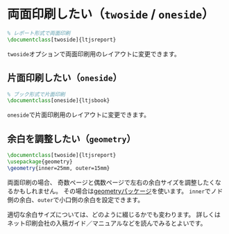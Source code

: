 # 両面印刷したい（`twoside` / `oneside`）

```latex
% レポート形式で両面印刷
\documentclass[twoside]{ltjsreport}
```

`twoside`オプションで両面印刷用のレイアウトに変更できます。

## 片面印刷したい（`oneside`）

```latex
% ブック形式で片面印刷
\documentclass[oneside]{ltjsbook}
```

`oneside`で片面印刷用のレイアウトに変更できます。

## 余白を調整したい（`geometry`）

```latex
\documentclass[twoside]{ltjsreport}
\usepackage{geometry}
\geometry{inner=25mm, outer=15mm}
```

両面印刷の場合、
奇数ページと偶数ページで左右の余白サイズを調整したくなるかもしれません。
その場合は[geometryパッケージ](./latex-usepackage-geometry.md)を使います。
`inner`でノド側の余白、`outer`で小口側の余白を設定できます。

適切な余白サイズについては、どのように綴じるかでも変わります。
詳しくはネット印刷会社の入稿ガイド／マニュアルなどを読んでみるとよいです。
